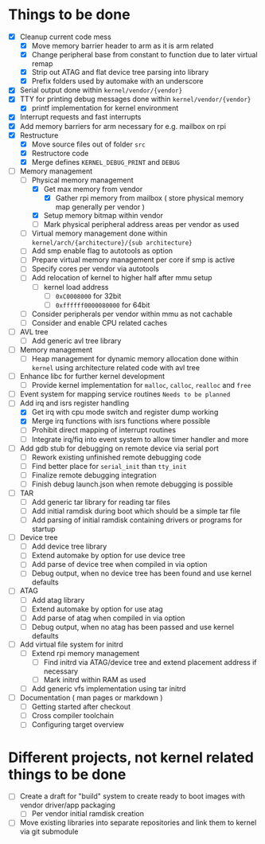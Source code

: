 
# Things to be done

* [x] Cleanup current code mess
  * [x] Move memory barrier header to arm as it is arm related
  * [x] Change peripheral base from constant to function due to later virtual remap
  * [x] Strip out ATAG and flat device tree parsing into library
  * [x] Prefix folders used by automake with an underscore
* [x] Serial output done within `kernel/vendor/{vendor}`
* [x] TTY for printing debug messages done within `kernel/vendor/{vendor}`
  * [x] printf implementation for kernel environment
* [x] Interrupt requests and fast interrupts
* [x] Add memory barriers for arm necessary for e.g. mailbox on rpi
* [x] Restructure
  * [x] Move source files out of folder `src`
  * [x] Restructore code
  * [x] Merge defines `KERNEL_DEBUG_PRINT` and `DEBUG`
* [ ] Memory management
  * [ ] Physical memory management
    * [x] Get max memory from vendor
      * [x] Gather rpi memory from mailbox ( store physical memory map generally per vendor )
    * [x] Setup memory bitmap within vendor
    * [ ] Mark physical peripheral address areas per vendor as used
  * [ ] Virtual memory management done within `kernel/arch/{architecture}/{sub architecture}`
  * [ ] Add smp enable flag to autotools as option
  * [ ] Prepare virtual memory management per core if smp is active
  * [ ] Specify cores per vendor via autotools
  * [ ] Add relocation of kernel to higher half after mmu setup
    * [ ] kernel load address
      * [ ] `0xC0008000` for 32bit
      * [ ] `0xffffff0000080000` for 64bit
  * [ ] Consider peripherals per vendor within mmu as not cachable
  * [ ] Consider and enable CPU related caches
* [ ] AVL tree
  * [ ] Add generic avl tree library
* [ ] Memory management
  * [ ] Heap management for dynamic memory allocation done within `kernel` using architecture related code with avl tree
* [ ] Enhance libc for further kernel development
  * [ ] Provide kernel implementation for `malloc`, `calloc`, `realloc` and `free`
* [ ] Event system for mapping service routines `Needs to be planned`
* [ ] Add irq and isrs register handling
  * [x] Get irq with cpu mode switch and register dump working
  * [x] Merge irq functions with isrs functions where possible
  * [ ] Prohibit direct mapping of interrupt routines
  * [ ] Integrate irq/fiq into event system to allow timer handler and more
* [ ] Add gdb stub for debugging on remote device via serial port
  * [ ] Rework existing unfinished remote debugging code
  * [ ] Find better place for `serial_init` than `tty_init`
  * [ ] Finalize remote debugging integration
  * [ ] Finish debug launch.json when remote debugging is possible
* [ ] TAR
  * [ ] Add generic tar library for reading tar files
  * [ ] Add initial ramdisk during boot which should be a simple tar file
  * [ ] Add parsing of initial ramdisk containing drivers or programs for startup
* [ ] Device tree
  * [ ] Add device tree library
  * [ ] Extend automake by option for use device tree
  * [ ] Add parse of device tree when compiled in via option
  * [ ] Debug output, when no device tree has been found and use kernel defaults
* [ ] ATAG
  * [ ] Add atag library
  * [ ] Extend automake by option for use atag
  * [ ] Add parse of atag when compiled in via option
  * [ ] Debug output, when no atag has been passed and use kernel defaults
* [ ] Add virtual file system for initrd
  * [ ] Extend rpi memory management
    * [ ] Find initrd via ATAG/device tree and extend placement address if necessary
    * [ ] Mark initrd within RAM as used
  * [ ] Add generic vfs implementation using tar initrd
* [ ] Documentation ( man pages or markdown )
  * [ ] Getting started after checkout
  * [ ] Cross compiler toolchain
  * [ ] Configuring target overview

# Different projects, not kernel related things to be done

* [ ] Create a draft for "build" system to create ready to boot images with vendor driver/app packaging
  * [ ] Per vendor initial ramdisk creation
* [ ] Move existing libraries into separate repositories and link them to kernel via git submodule
